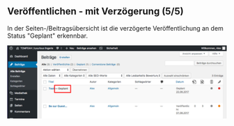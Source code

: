 ## Veröffentlichen - mit Verzögerung (5/5)

In der Seiten-/Beitragsübersicht ist die verzögerte Veröffentlichung an dem Status "Geplant" erkennbar.

![image](./assets/delayed_overview.jpg)
